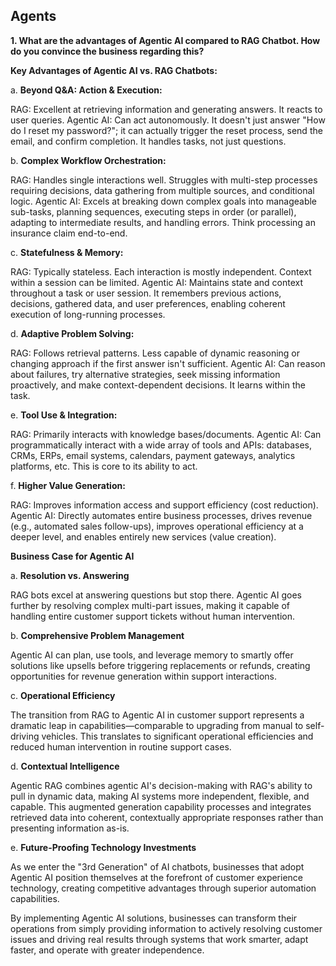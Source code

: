 ## Agents

**1. What are the advantages of Agentic AI compared to RAG Chatbot. How do you convince the business regarding this?**

**Key Advantages of Agentic AI vs. RAG Chatbots:**

a. **Beyond Q&A: Action & Execution:**

   RAG: Excellent at retrieving information and generating answers. It reacts to user queries.
   Agentic AI: Can act autonomously. It doesn't just answer "How do I reset my password?"; it can actually trigger the reset process, send the email, and confirm completion. It handles tasks, not just questions.

b. **Complex Workflow Orchestration:**

   RAG: Handles single interactions well. Struggles with multi-step processes requiring decisions, data gathering from multiple sources, and conditional logic.
   Agentic AI: Excels at breaking down complex goals into manageable sub-tasks, planning sequences, executing steps in order (or parallel), adapting to intermediate results, and handling errors. Think processing an insurance claim end-to-end.

c. **Statefulness & Memory:**

   RAG: Typically stateless. Each interaction is mostly independent. Context within a session can be limited.
   Agentic AI: Maintains state and context throughout a task or user session. It remembers previous actions, decisions, gathered data, and user preferences, enabling coherent execution of long-running processes.

d. **Adaptive Problem Solving:**
  
   RAG: Follows retrieval patterns. Less capable of dynamic reasoning or changing approach if the first answer isn't sufficient.
   Agentic AI: Can reason about failures, try alternative strategies, seek missing information proactively, and make context-dependent decisions. It learns within the task.

e. **Tool Use & Integration:**
   
   RAG: Primarily interacts with knowledge bases/documents.
   Agentic AI: Can programmatically interact with a wide array of tools and APIs: databases, CRMs, ERPs, email systems, calendars, payment gateways, analytics platforms, etc. This is core to its ability to act.

f. **Higher Value Generation:**
  
   RAG: Improves information access and support efficiency (cost reduction).
   Agentic AI: Directly automates entire business processes, drives revenue (e.g., automated sales follow-ups), improves operational efficiency at a deeper level, and enables entirely new services (value creation).

**Business Case for Agentic AI**

a. **Resolution vs. Answering**

RAG bots excel at answering questions but stop there. Agentic AI goes further by resolving complex multi-part issues, making it capable of handling entire customer support tickets without human intervention.

b. **Comprehensive Problem Management**

Agentic AI can plan, use tools, and leverage memory to smartly offer solutions like upsells before triggering replacements or refunds, creating opportunities for revenue generation within support interactions.

c. **Operational Efficiency**

The transition from RAG to Agentic AI in customer support represents a dramatic leap in capabilities—comparable to upgrading from manual to self-driving vehicles. This translates to significant operational efficiencies and reduced human intervention in routine support cases.

d. **Contextual Intelligence**

Agentic RAG combines agentic AI's decision-making with RAG's ability to pull in dynamic data, making AI systems more independent, flexible, and capable. This augmented generation capability processes and integrates retrieved data into coherent, contextually appropriate responses rather than presenting information as-is.

e. **Future-Proofing Technology Investments**

As we enter the "3rd Generation" of AI chatbots, businesses that adopt Agentic AI position themselves at the forefront of customer experience technology, creating competitive advantages through superior automation capabilities.

By implementing Agentic AI solutions, businesses can transform their operations from simply providing information to actively resolving customer issues and driving real results through systems that work smarter, adapt faster, and operate with greater independence.



